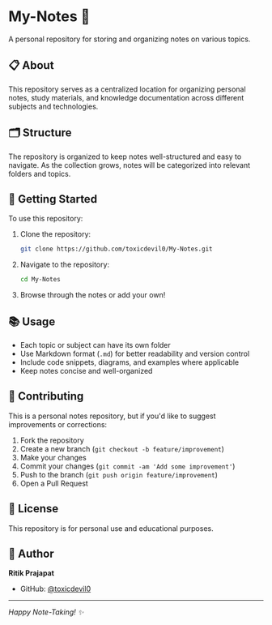 # My-Notes 📝

A personal repository for storing and organizing notes on various topics.

## 📋 About

This repository serves as a centralized location for organizing personal notes, study materials, and knowledge documentation across different subjects and technologies.

## 🗂️ Structure

The repository is organized to keep notes well-structured and easy to navigate. As the collection grows, notes will be categorized into relevant folders and topics.

## 🚀 Getting Started

To use this repository:

1. Clone the repository:
   ```bash
   git clone https://github.com/toxicdevil0/My-Notes.git
   ```

2. Navigate to the repository:
   ```bash
   cd My-Notes
   ```

3. Browse through the notes or add your own!

## 📚 Usage

- Each topic or subject can have its own folder
- Use Markdown format (`.md`) for better readability and version control
- Include code snippets, diagrams, and examples where applicable
- Keep notes concise and well-organized

## 🤝 Contributing

This is a personal notes repository, but if you'd like to suggest improvements or corrections:

1. Fork the repository
2. Create a new branch (`git checkout -b feature/improvement`)
3. Make your changes
4. Commit your changes (`git commit -am 'Add some improvement'`)
5. Push to the branch (`git push origin feature/improvement`)
6. Open a Pull Request

## 📝 License

This repository is for personal use and educational purposes.

## 👤 Author

**Ritik Prajapat**
- GitHub: [@toxicdevil0](https://github.com/toxicdevil0)

---

*Happy Note-Taking! ✨*
